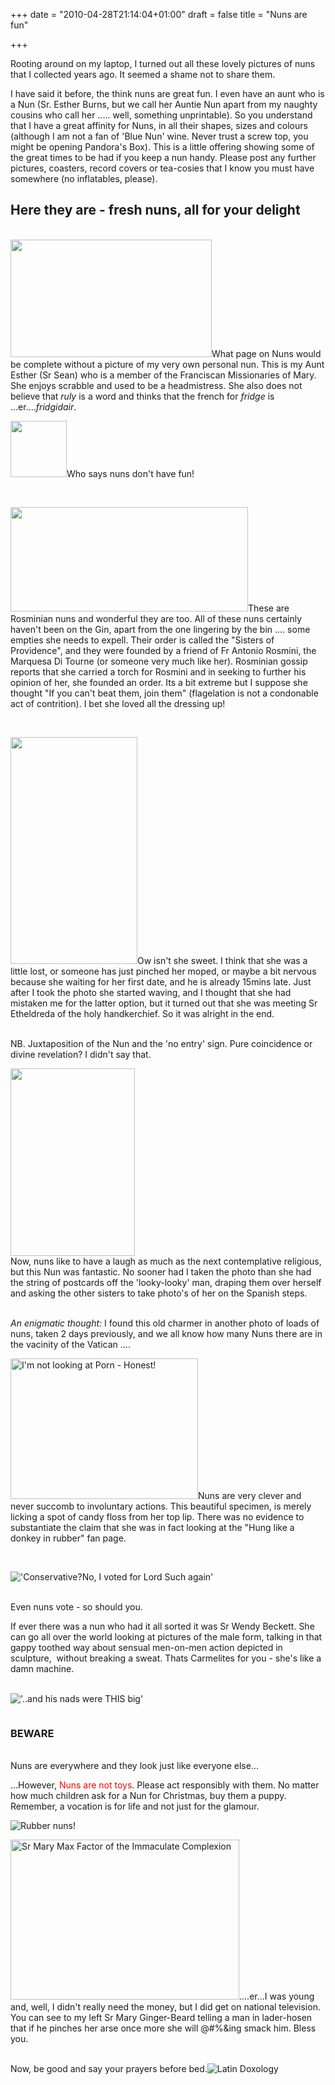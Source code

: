 +++
date = "2010-04-28T21:14:04+01:00"
draft = false
title = "Nuns are fun"

+++

<p>Rooting around on my laptop, I turned out all these lovely pictures of nuns that I collected years ago. It seemed a shame not to share them.</p>

<p>I have said it before, the think nuns are great fun. I even have an aunt who is a Nun (Sr. Esther Burns, but we call her Auntie Nun apart from my naughty cousins who call her ..... well, something unprintable). So you understand that I have a great affinity for Nuns, in all their shapes, sizes and colours (although I am not a fan of 'Blue Nun' wine. Never trust a screw top, you might be opening Pandora's Box). This is a little offering showing some of the great times to be had if you keep a nun handy. Please post any further pictures, coasters, record covers or tea-cosies  that I know you must have somewhere (no inflatables, please).<!--more--><br /><h2>Here they are - fresh nuns, all for your delight</h2><br /><a href="http://static.darkmattersheep.uk/2010/04/auntie_nun.jpg"><img alt="" class="alignleft size-full wp-image-183" height="188" src="http://static.darkmattersheep.uk/2010/04/auntie_nun.jpg" title="Auntie Nun" width="322" /></a>What page on Nuns would be complete without a picture of my very own personal nun. This is my Aunt Esther (Sr Sean) who is a member of the Franciscan Missionaries of Mary. She enjoys scrabble and used to be a headmistress. She also does not believe that <em>ruly</em> is a word and thinks that the french for <em>fridge</em> is ...er....<em>fridgidair</em>.<br /><p style="clear: both;"><a href="http://static.darkmattersheep.uk/2010/04/nuns_dancing.gif"><img alt="" class="alignleft size-full wp-image-188" height="90" src="http://static.darkmattersheep.uk/2010/04/nuns_dancing.gif" title="nuns_dancing" width="90" /></a>Who says nuns don't have fun!</p><br /><p style="clear: both;"><a href="http://static.darkmattersheep.uk/2010/04/nuns1.jpg"><img alt="" class="alignleft size-full wp-image-191" height="167" src="http://static.darkmattersheep.uk/2010/04/nuns1.jpg" title="Rome nuns" width="380" /></a>These are Rosminian nuns and wonderful they are too. All of these nuns certainly haven't been on the Gin, apart from the one lingering by the bin .... some empties she needs to expell. Their order is called the "Sisters of Providence", and they were founded by a friend of Fr Antonio Rosmini, the Marquesa Di Tourne (or someone very much like her). Rosminian gossip reports that she carried a torch for Rosmini and in seeking to further his opinion of her, she founded an order. Its a bit extreme but I suppose she thought "If you can't beat them, join them" (flagelation is not a condonable act of contrition). I bet she loved all the dressing up!</p><br /><p style="clear: both;"><a href="http://static.darkmattersheep.uk/2010/04/nuns2.jpg"><img alt="" class="alignleft size-full wp-image-192" height="363" src="http://static.darkmattersheep.uk/2010/04/nuns2.jpg" title="nuns2" width="203" /></a>Ow isn't she sweet. I think that she was a little lost, or someone has just pinched her moped, or maybe a bit nervous because she waiting for her first date, and he is already 15mins late. Just after I took the photo she started waving, and I thought that she had mistaken me for the latter option, but it turned out that she was meeting Sr Etheldreda of the holy handkerchief. So it was alright in the end.</p><br />NB. Juxtaposition of the Nun and the 'no entry' sign. Pure coincidence or divine revelation? I didn't say that.<br /><p style="clear: both;"><a href="http://static.darkmattersheep.uk/2010/04/nuns3.jpg"><img alt="" class="alignleft" height="300" src="http://static.darkmattersheep.uk/2010/04/nuns3.jpg" title="Romans" width="199" /></a><br />Now, nuns like to have a laugh as much as the next contemplative religious, but this Nun was fantastic. No sooner had I taken the photo than she had the string of postcards off the 'looky-looky' man, draping them over herself and asking the other sisters to take photo's of her on the Spanish steps.</p><br /><em>An enigmatic thought:</em> I found this old charmer in another photo of loads of nuns, taken 2 days previously, and we all know how many Nuns there are in the vacinity of the Vatican ....<br /><p style="clear: both;"><img alt="I'm not looking at Porn - Honest!" class="alignleft" height="225" src="http://static.darkmattersheep.uk/2010/04/nun_comp.jpg" width="300" />Nuns are very clever and never succomb to involuntary actions. This beautiful specimen, is merely licking a spot of candy floss from her top lip. There was no evidence to substantiate the claim that she was in fact looking at the "Hung like a donkey in rubber" fan page.</p><br /><p style="clear: both;"><img alt="'Conservative?No, I voted for Lord Such again'" src="http://static.darkmattersheep.uk/2010/04/nuns_vote.jpg" /></p><br />Even nuns vote - so should you.<br /><p style="clear: both;">If ever there was a nun who had it all sorted it was Sr Wendy Beckett. She can go all over the world looking at pictures of the male form, talking in that gappy toothed way about sensual men-on-men action depicted in sculpture, &#160;without breaking a sweat. Thats Carmelites for you - she's like a damn machine.</p><br /><img alt="'..and his nads were THIS big'" src="http://static.darkmattersheep.uk/2010/04/srwend.jpg" /><br /><p style="clear: both;"><img alt="" src="http://static.darkmattersheep.uk/2010/04/nuns4.jpg" /></p></p>

<p><h3>BEWARE</h3><br />Nuns are everywhere and they look just like everyone else...</p>

<p>...However, <span style="color: red;">Nuns are not toys</span>. Please act responsibly with them. No matter how much children ask for a Nun for Christmas, buy them a puppy. Remember, a vocation is for life and not just for the glamour.</p>

<p><img alt="Rubber nuns!" src="http://static.darkmattersheep.uk/2010/04/nuns.gif" /><br /><p style="clear: both;"><img alt="Sr Mary Max Factor of the Immaculate Complexion" class="alignleft" height="256" src="http://static.darkmattersheep.uk/2010/04/measnun.jpg" width="366" />....er...I was young and, well, I didn't really need the money, but I did get on national television. You can see to my left Sr Mary Ginger-Beard telling a man in lader-hosen that if he pinches her arse once more she will @#%&amp;ing smack him. Bless you.</p><br />Now, be good and say your prayers before bed.<img alt="Latin Doxology" src="http://static.darkmattersheep.uk/2010/04/latin-doxology.jpg" /></p>